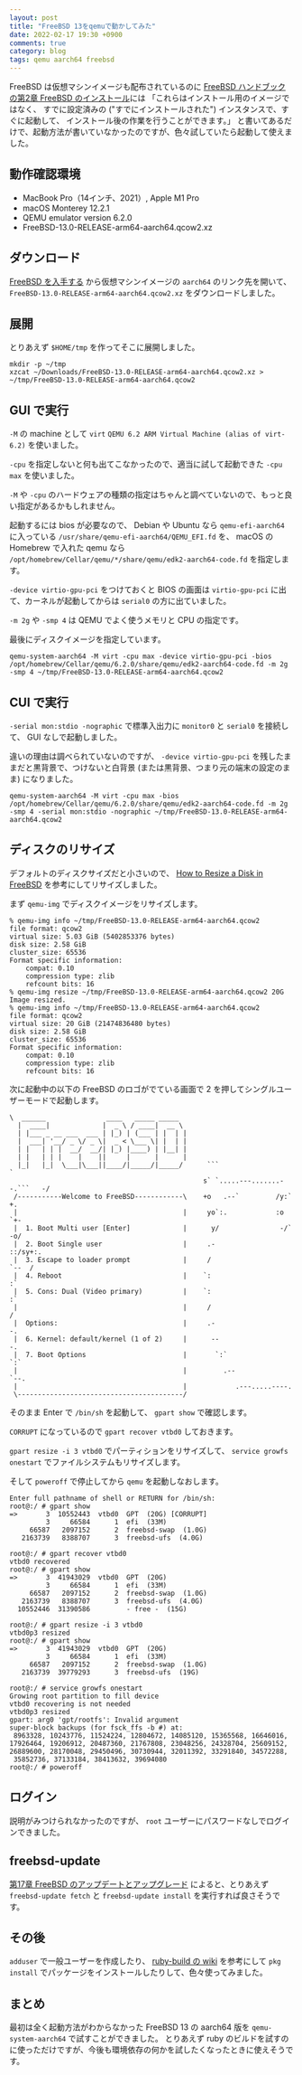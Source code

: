 ```yaml
---
layout: post
title: "FreeBSD 13をqemuで動かしてみた"
date: 2022-02-17 19:30 +0900
comments: true
category: blog
tags: qemu aarch64 freebsd
---
```

FreeBSD は仮想マシンイメージも配布されているのに
[FreeBSD ハンドブックの第2章 FreeBSD のインストール](https://docs.freebsd.org/ja/books/handbook/bsdinstall/)には
「これらはインストール用のイメージではなく、 すでに設定済みの ("すでにインストールされた") インスタンスで、すぐに起動して、 インストール後の作業を行うことができます。」
と書いてあるだけで、起動方法が書いていなかったのですが、色々試していたら起動して使えました。

<!--more-->

## 動作確認環境

- MacBook Pro（14インチ、2021）, Apple M1 Pro
- macOS Monterey 12.2.1
- QEMU emulator version 6.2.0
- FreeBSD-13.0-RELEASE-arm64-aarch64.qcow2.xz

## ダウンロード

[FreeBSD を入手する](https://www.freebsd.org/ja/where/)
から仮想マシンイメージの `aarch64` のリンク先を開いて、
`FreeBSD-13.0-RELEASE-arm64-aarch64.qcow2.xz`
をダウンロードしました。

## 展開

とりあえず `$HOME/tmp` を作ってそこに展開しました。

```
mkdir -p ~/tmp
xzcat ~/Downloads/FreeBSD-13.0-RELEASE-arm64-aarch64.qcow2.xz > ~/tmp/FreeBSD-13.0-RELEASE-arm64-aarch64.qcow2
```

## GUI で実行

`-M` の machine として
`virt` `QEMU 6.2 ARM Virtual Machine (alias of virt-6.2)`
を使いました。

`-cpu` を指定しないと何も出てこなかったので、適当に試して起動できた `-cpu max` を使いました。

`-M` や `-cpu` のハードウェアの種類の指定はちゃんと調べていないので、もっと良い指定があるかもしれません。

起動するには bios が必要なので、
Debian や Ubuntu なら `qemu-efi-aarch64` に入っている `/usr/share/qemu-efi-aarch64/QEMU_EFI.fd` を、
macOS の Homebrew で入れた qemu なら `/opt/homebrew/Cellar/qemu/*/share/qemu/edk2-aarch64-code.fd` を指定します。

`-device virtio-gpu-pci` をつけておくと BIOS の画面は `virtio-gpu-pci` に出て、カーネルが起動してからは `serial0` の方に出ていました。

`-m 2g` や `-smp 4` は QEMU でよく使うメモリと CPU の指定です。

最後にディスクイメージを指定しています。

```
qemu-system-aarch64 -M virt -cpu max -device virtio-gpu-pci -bios /opt/homebrew/Cellar/qemu/6.2.0/share/qemu/edk2-aarch64-code.fd -m 2g -smp 4 ~/tmp/FreeBSD-13.0-RELEASE-arm64-aarch64.qcow2
```

## CUI で実行

`-serial mon:stdio -nographic` で標準入出力に `monitor0` と `serial0` を接続して、
GUI なしで起動しました。

違いの理由は調べられていないのですが、 `-device virtio-gpu-pci` を残したままだと黒背景で、つけないと白背景 (または黒背景、つまり元の端末の設定のまま) になりました。

```
qemu-system-aarch64 -M virt -cpu max -bios /opt/homebrew/Cellar/qemu/6.2.0/share/qemu/edk2-aarch64-code.fd -m 2g -smp 4 -serial mon:stdio -nographic ~/tmp/FreeBSD-13.0-RELEASE-arm64-aarch64.qcow2
```

## ディスクのリサイズ

デフォルトのディスクサイズだと小さいので、
[How to Resize a Disk in FreeBSD](https://www.vultr.com/ja/docs/how-to-resize-a-disk-in-freebsd/)
を参考にしてリサイズしました。

まず `qemu-img` でディスクイメージをリサイズします。

```
% qemu-img info ~/tmp/FreeBSD-13.0-RELEASE-arm64-aarch64.qcow2
file format: qcow2
virtual size: 5.03 GiB (5402853376 bytes)
disk size: 2.58 GiB
cluster_size: 65536
Format specific information:
	compat: 0.10
	compression type: zlib
	refcount bits: 16
% qemu-img resize ~/tmp/FreeBSD-13.0-RELEASE-arm64-aarch64.qcow2 20G
Image resized.
% qemu-img info ~/tmp/FreeBSD-13.0-RELEASE-arm64-aarch64.qcow2
file format: qcow2
virtual size: 20 GiB (21474836480 bytes)
disk size: 2.58 GiB
cluster_size: 65536
Format specific information:
	compat: 0.10
	compression type: zlib
	refcount bits: 16
```

次に起動中の以下の FreeBSD のロゴがでている画面で 2 を押してシングルユーザーモードで起動します。

```
\  ______               ____   _____ _____
  |  ____|             |  _ \ / ____|  __ \
  | |___ _ __ ___  ___ | |_) | (___ | |  | |
  |  ___| '__/ _ \/ _ \|  _ < \___ \| |  | |
  | |   | | |  __/  __/| |_) |____) | |__| |
  | |   | | |    |    ||     |      |      |
  |_|   |_|  \___|\___||____/|_____/|_____/      ```                        `
												s` `.....---.......--.```   -/
 /-----------Welcome to FreeBSD------------\    +o   .--`         /y:`      +.
 |                                         |     yo`:.            :o      `+-
 |  1. Boot Multi user [Enter]             |      y/               -/`   -o/
 |  2. Boot Single user                    |     .-                  ::/sy+:.
 |  3. Escape to loader prompt             |     /                     `--  /
 |  4. Reboot                              |    `:                          :`
 |  5. Cons: Dual (Video primary)          |    `:                          :`
 |                                         |     /                          /
 |  Options:                               |     .-                        -.
 |  6. Kernel: default/kernel (1 of 2)     |      --                      -.
 |  7. Boot Options                        |       `:`                  `:`
 |                                         |         .--             `--.
 |                                         |            .---.....----.
 \-----------------------------------------/
```

そのまま Enter で `/bin/sh` を起動して、
`gpart show` で確認します。

`CORRUPT` になっているので `gpart recover vtbd0` しておきます。

`gpart resize -i 3 vtbd0` でパーティションをリサイズして、
`service growfs onestart` でファイルシステムもリサイズします。

そして `poweroff` で停止してから `qemu` を起動しなおします。

```
Enter full pathname of shell or RETURN for /bin/sh:
root@:/ # gpart show
=>       3  10552443  vtbd0  GPT  (20G) [CORRUPT]
         3     66584      1  efi  (33M)
     66587   2097152      2  freebsd-swap  (1.0G)
   2163739   8388707      3  freebsd-ufs  (4.0G)

root@:/ # gpart recover vtbd0
vtbd0 recovered
root@:/ # gpart show
=>       3  41943029  vtbd0  GPT  (20G)
         3     66584      1  efi  (33M)
     66587   2097152      2  freebsd-swap  (1.0G)
   2163739   8388707      3  freebsd-ufs  (4.0G)
  10552446  31390586         - free -  (15G)

root@:/ # gpart resize -i 3 vtbd0
vtbd0p3 resized
root@:/ # gpart show
=>       3  41943029  vtbd0  GPT  (20G)
         3     66584      1  efi  (33M)
     66587   2097152      2  freebsd-swap  (1.0G)
   2163739  39779293      3  freebsd-ufs  (19G)

root@:/ # service growfs onestart
Growing root partition to fill device
vtbd0 recovering is not needed
vtbd0p3 resized
gpart: arg0 'gpt/rootfs': Invalid argument
super-block backups (for fsck_ffs -b #) at:
 8963328, 10243776, 11524224, 12804672, 14085120, 15365568, 16646016, 17926464, 19206912, 20487360, 21767808, 23048256, 24328704, 25609152, 26889600, 28170048, 29450496, 30730944, 32011392, 33291840, 34572288,
 35852736, 37133184, 38413632, 39694080
root@:/ # poweroff
```

## ログイン

説明がみつけられなかったのですが、
`root` ユーザーにパスワードなしでログインできました。

## freebsd-update

[第17章 FreeBSD のアップデートとアップグレード](https://docs.freebsd.org/ja/books/handbook/cutting-edge/)
によると、とりあえず `freebsd-update fetch` と `freebsd-update install` を実行すれば良さそうです。

## その後

`adduser` で一般ユーザーを作成したり、
[ruby-build の wiki](https://github.com/rbenv/ruby-build/wiki#freebsd) を参考にして
`pkg install` でパッケージをインストールしたりして、色々使ってみました。

## まとめ

最初は全く起動方法がわからなかった FreeBSD 13 の aarch64 版を `qemu-system-aarch64` で試すことができました。
とりあえず ruby のビルドを試すのに使っただけですが、今後も環境依存の何かを試したくなったときに使えそうです。
